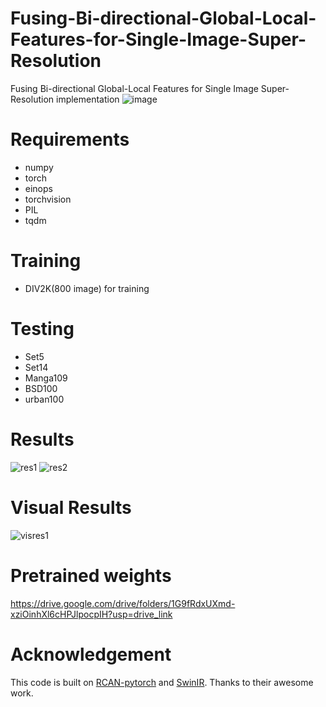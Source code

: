 # Fusing-Bi-directional-Global-Local-Features-for-Single-Image-Super-Resolution
Fusing Bi-directional Global-Local Features for Single Image Super-Resolution implementation
![image](https://user-images.githubusercontent.com/28581473/166294554-7a50f5cb-2372-41df-9abd-448109d6eeaa.png)

# Requirements
* numpy
* torch
* einops
* torchvision
* PIL
* tqdm

# Training
* DIV2K(800 image) for training

# Testing
* Set5
* Set14
* Manga109
* BSD100
* urban100

# Results
![res1](https://user-images.githubusercontent.com/28581473/176228498-625f6e7c-154d-4baa-bfa9-3dd0a71875e6.PNG)
![res2](https://user-images.githubusercontent.com/28581473/176228529-82a80fef-1927-486c-b6d4-af0029bf7c15.PNG)

# Visual Results
![visres1](https://user-images.githubusercontent.com/28581473/176228800-af108540-06f8-45fe-b5ea-27a493c8ca22.PNG)

# Pretrained weights
https://drive.google.com/drive/folders/1G9fRdxUXmd-xziOinhXl6cHPJlpocpIH?usp=drive_link

# Acknowledgement
This code is built on [RCAN-pytorch](https://github.com/yjn870/RCAN-pytorch) and [SwinIR](https://github.com/JingyunLiang/SwinIR). Thanks to their awesome work.
